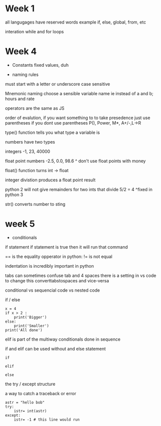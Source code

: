 # Week 1

all langugages have reserved words
example if, else, global, from, etc

interation
while and for loops

# Week 4

- Constants
  fixed values, duh

- naming rules

must start with a letter or underscore
case sensitive

Mnemonic naming
choose a sensible variable name
ie instead of a and b; hours and rate

operators are the same as JS

order of evalution, if you want something to to take presedence just use parentheses
if you dont use parentheses P(), Power, M\*, A+/-,L->R

type() function tells you what type a variable is

numbers have two types

integers
-1, 23, 40000

float point numbers
-2.5, 0.0, 98.6
^ don't use float points with money

float() function turns int -> float

integer divistion produces a float point result

python 2 will not give remainders for two ints that divide
5/2 = 4
^fixed in python 3

str() converts number to sting

# week 5

- conditionals

if statement
if statement is true then it will run that command

== is the equality opperator in python: != is not equal

indentation is incredibly important in python

tabs can sometimes confuse tab and 4 spaces
there is a setting in vs code to change this
converttabstospaces and vice-versa

conditional vs sequencial code vs nested code

if / else

```
x = 4
if x > 2 :
	print('Bigger')
else:
	print('Smaller')
print('All done')
```

elif is part of the multiway conditionals
done in sequence

if and elif can be used without and else statement

```
if

elif

else
```

the try / except structure

a way to catch a traceback or error

```
astr = "hello bob"
try:
	istr= int(astr)
except:
	istr= -1 # this line would run
```

